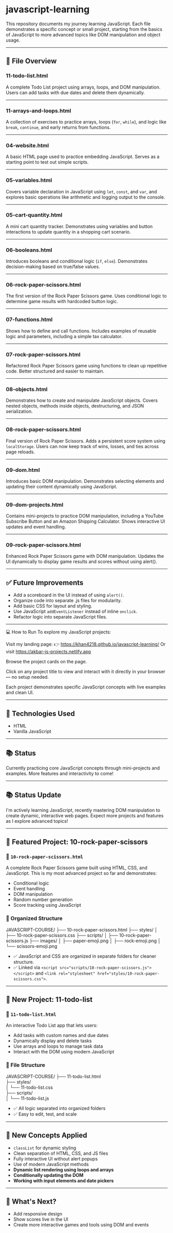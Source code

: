 # javascript-learning

This repository documents my journey learning JavaScript. Each file demonstrates a specific concept or small project, starting from the basics of JavaScript to more advanced topics like DOM manipulation and object usage.

---

## 📁 File Overview

### 11-todo-list.html
A complete Todo List project using arrays, loops, and DOM manipulation. Users can add tasks with due dates and delete them dynamically.

---

### 11-arrays-and-loops.html
A collection of exercises to practice arrays, loops (`for`, `while`), and logic like `break`, `continue`, and early returns from functions.

---

### 04-website.html
A basic HTML page used to practice embedding JavaScript. Serves as a starting point to test out simple scripts.

---

### 05-variables.html
Covers variable declaration in JavaScript using `let`, `const`, and `var`, and explores basic operations like arithmetic and logging output to the console.

---

### 05-cart-quantity.html
A mini cart quantity tracker. Demonstrates using variables and button interactions to update quantity in a shopping cart scenario.

---

### 06-booleans.html
Introduces booleans and conditional logic (`if`, `else`). Demonstrates decision-making based on true/false values.

---

### 06-rock-paper-scissors.html
The first version of the Rock Paper Scissors game. Uses conditional logic to determine game results with hardcoded button logic.

---

### 07-functions.html
Shows how to define and call functions. Includes examples of reusable logic and parameters, including a simple tax calculator.

---

### 07-rock-paper-scissors.html
Refactored Rock Paper Scissors game using functions to clean up repetitive code. Better structured and easier to maintain.

---

### 08-objects.html
Demonstrates how to create and manipulate JavaScript objects. Covers nested objects, methods inside objects, destructuring, and JSON serialization.

---

### 08-rock-paper-scissors.html
Final version of Rock Paper Scissors. Adds a persistent score system using `localStorage`. Users can now keep track of wins, losses, and ties across page reloads.

---

### 09-dom.html
Introduces basic DOM manipulation. Demonstrates selecting elements and updating their content dynamically using JavaScript.

---

### 09-dom-projects.html
Contains mini-projects to practice DOM manipulation, including a YouTube Subscribe Button and an Amazon Shipping Calculator. Shows interactive UI updates and event handling.

---

### 09-rock-paper-scissors.html
Enhanced Rock Paper Scissors game with DOM manipulation. Updates the UI dynamically to display game results and scores without using alert().

---

## ✅ Future Improvements

- Add a scoreboard in the UI instead of using `alert()`.
- Organize code into separate .js files for modularity.
- Add basic CSS for layout and styling.
- Use JavaScript `addEventListener` instead of inline `onclick`.
- Refactor logic into separate JavaScript files.

---

💻 How to Run
To explore my JavaScript projects:

Visit my landing page:
👉 https://khan4218.github.io/javascript-learning/
Or visit https://akbar-js-projects.netlify.app

Browse the project cards on the page.

Click on any project title to view and interact with it directly in your browser — no setup needed.

Each project demonstrates specific JavaScript concepts with live examples and clean UI.


---

## 🔧 Technologies Used

- HTML
- Vanilla JavaScript

---

## 📚 Status

Currently practicing core JavaScript concepts through mini-projects and examples. More features and interactivity to come!

---

## 📚 Status Update

I'm actively learning JavaScript, recently mastering DOM manipulation to create dynamic, interactive web pages. Expect more projects and features as I explore advanced topics!

---

## 🌟 Featured Project: 10-rock-paper-scissors

### 📄 `10-rock-paper-scissors.html`
A complete Rock Paper Scissors game built using HTML, CSS, and JavaScript. This is my most advanced project so far and demonstrates:

- Conditional logic
- Event handling
- DOM manipulation
- Random number generation
- Score tracking using JavaScript

### 📂 Organized Structure

JAVASCRIPT-COURSE/
├── 10-rock-paper-scissors.html
├── styles/
│   ├── 10-rock-paper-scissors.css
├── scripts/
│   ├── 10-rock-paper-scissors.js
├── images/
│   ├── paper-emoji.png
│   ├── rock-emoji.png
│   └── scissors-emoji.png

- ✅ JavaScript and CSS are organized in separate folders for cleaner structure.
- ✅ Linked via `<script src="scripts/10-rock-paper-scissors.js"></script>` and `<link rel="stylesheet" href="styles/10-rock-paper-scissors.css">`.

---

## 🌟 New Project: 11-todo-list

### 📄 `11-todo-list.html`
An interactive Todo List app that lets users:

- Add tasks with custom names and due dates
- Dynamically display and delete tasks
- Use arrays and loops to manage task data
- Interact with the DOM using modern JavaScript

### 📂 File Structure

JAVASCRIPT-COURSE/
├── 11-todo-list.html  
├── styles/  
│   └── 11-todo-list.css  
├── scripts/  
│   └── 11-todo-list.js  

- ✅ All logic separated into organized folders
- ✅ Easy to edit, test, and scale

---

## 🧠 New Concepts Applied

- `classList` for dynamic styling
- Clean separation of HTML, CSS, and JS files
- Fully interactive UI without alert popups
- Use of modern JavaScript methods
- **Dynamic list rendering using loops and arrays**
- **Conditionally updating the DOM**
- **Working with input elements and date pickers**

---

## 🔮 What's Next?

- Add responsive design
- Show scores live in the UI
- Create more interactive games and tools using DOM and events
